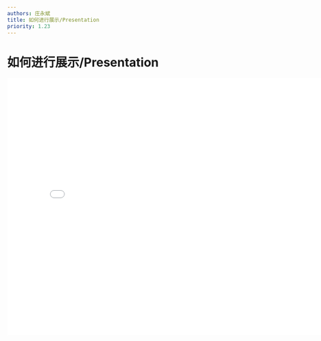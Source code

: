 ```yaml
---
authors: 庄永斌
title: 如何进行展示/Presentation
priority: 1.23
---
```


# 如何进行展示/Presentation

<iframe src="//player.bilibili.com/player.html?aid=969716528&bvid=BV1Bp4y1a7R8&cid=238144375&page=1" scrolling="no" border="0" frameborder="no" framespacing="0" allowfullscreen="true" height="600" width="800"> </iframe>
